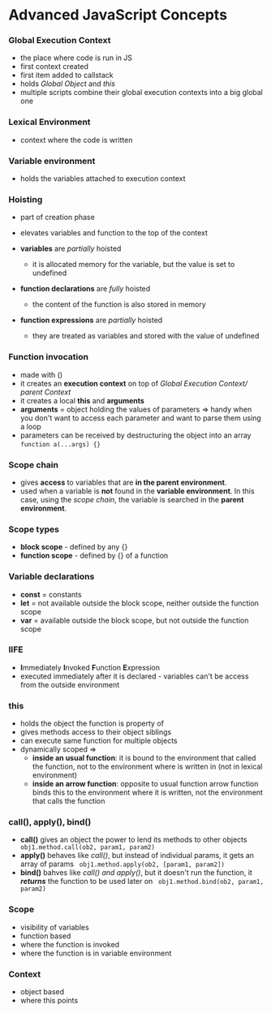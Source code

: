# Advanced JavaScript Concepts

### Global Execution Context
- the place where code is run in JS
- first context created
- first item added to callstack
- holds *Global Object* and *this*
- multiple scripts combine their global execution contexts into a big global one

### Lexical Environment
- context where the code is written 

### Variable environment
- holds the variables attached to execution context

### Hoisting 
- part of creation phase
- elevates variables and function to the top of the context

- **variables** are *partially* hoisted
    - it is allocated memory for the variable, but the value is set to undefined
- **function declarations** are *fully* hoisted
    - the content of the function is also stored in memory
- **function expressions** are *partially* hoisted 
    - they are treated as variables and stored with the value of undefined

### Function invocation
- made with ()
- it creates an **execution context** on top of *Global Execution Context/ parent Context*
- it creates a local **this** and **arguments**
- **arguments** = object holding the values of parameters => handy when you don't want to access each parameter and want to parse them using a loop
- parameters can be received by destructuring the object into an array
```function a(...args) {}```

### Scope chain 
- gives **access** to variables that are **in the parent environment**.
- used when a variable is **not** found in the **variable environment**. In this case, using the *scope chain*, the variable is searched in the **parent environment**. 

### Scope types
- **block scope** - defined by any {}
- **function scope** - defined by {} of a function

### Variable declarations 
- **const** = constants
- **let** = not available outside the block scope, neither outside the function scope
- **var** = available outside the block scope, but not outside the function scope

### IIFE
- **I**mmediately **I**nvoked **F**unction **E**xpression
- executed immediately after it is declared - variables can't be access from the outside environment

### this
- holds the object the function is property of
- gives methods  access to their object siblings
- can execute same function for multiple objects
- dynamically scoped =>
    - **inside an usual function**:
     it is bound to the environment that called the function, not to the environment where is written in (not in lexical environment)
    - **inside an arrow function**:
    opposite to usual function
    arrow function binds this to the environment where it is written, not the environment that calls the function

### call(), apply(), bind()
- **call()** gives an object the power to lend its methods to other objects
``` obj1.method.call(ob2, param1, param2)```
- **apply()** behaves like *call()*, but instead of individual params, it gets an array of params
``` obj1.method.apply(ob2, [param1, param2])```
- **bind()** bahves like *call() and apply()*, but it doesn't run the function, it ***returns*** the function to be used later on
``` obj1.method.bind(ob2, param1, param2)```

### Scope
- visibility of variables
- function based
- where the function is invoked
- where the function is in variable environment

### Context 
- object based 
- where this points

